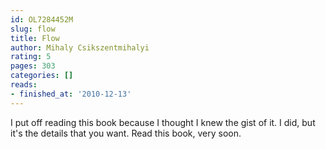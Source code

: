 ```yaml
---
id: OL7284452M
slug: flow
title: Flow
author: Mihaly Csikszentmihalyi
rating: 5
pages: 303
categories: []
reads:
- finished_at: '2010-12-13'
---
```

I put off reading this book because I thought I knew the gist of it. I did, but it's the details that you want. Read this book, very soon.
